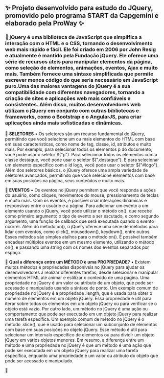 ## ✨ Projeto desenvolvido para estudo do JQuery, promovido pelo programa START da Capgemini e elaborado pela ProWay ✨

### 📒  jQuery é uma biblioteca de JavaScript que simplifica a interação com o HTML e o CSS, tornando o desenvolvimento web mais rápido e fácil. Ele foi criado em 2006 por John Resig e atualmente é mantido pela Fundação jQuery. Ele oferece uma série de recursos úteis para manipular elementos da página, como seleção de elementos, animações, eventos, Ajax e muito mais. Também fornece uma sintaxe simplificada que permite escrever menos código do que seria necessário em JavaScript puro.Uma das maiores vantagens do jQuery é a sua compatibilidade com diferentes navegadores, tornando a criação de sites e aplicações web mais confiáveis e consistentes. Além disso, muitos desenvolvedores web utilizam o jQuery em conjunto com outras bibliotecas e frameworks, como o Bootstrap e o AngularJS, para criar aplicações ainda mais sofisticadas e dinâmicas.

📍 **SELETORES**
    • Os seletores são um recurso fundamental do jQuery, permitindo que você selecione um ou mais elementos do HTML com base em suas características, como nome de tag, classe, id, atributos e muito mais. Por exemplo, para selecionar todos os elementos p do documento, você pode usar o seletor $("p"). Para selecionar todos os elementos com a classe destaque, você pode usar o seletor $(".destaque"). E para selecionar um elemento específico com o id logo, você pode usar o seletor $("#logo"). Além dos seletores básicos, o jQuery oferece uma ampla variedade de seletores avançados, permitindo que você selecione elementos com base em suas posições na página, seus conteúdos e muito mais.

📍 **EVENTOS**
    • Os eventos no jQuery permitem que você responda a ações do usuário, como cliques, movimentos do mouse, pressionamento de teclas e muito mais. Com os eventos, é possível criar interações dinâmicas e responsivas entre o usuário e a página.
    Para adicionar um evento a um elemento usando o jQuery, você pode utilizar o método on(), que recebe como primeiro argumento o tipo de evento a ser escutado, e como segundo argumento, uma função de callback que será executada quando o evento ocorrer. 
    Além do método on(), o jQuery oferece uma série de métodos para lidar com eventos, como click(), mousedown(), keydown(), entre outros. Esses métodos são simples atalhos para o método on(). É possível também encadear múltiplos eventos em um mesmo elemento, utilizando o método on(), e passando uma string com os nomes dos eventos separados por espaço. 

📍 **Qual a diferença entre um MÉTODO e uma PROPRIEDADE?**
    • Existem muitos métodos e propriedades disponíveis no jQuery para ajudar os desenvolvedores a realizar diferentes tarefas, desde selecionar e manipular elementos HTML até animar e estilizar o conteúdo de uma página.
    Uma propriedade no jQuery é um valor ou atributo de um objeto, que pode ser acessado e manipulado usando a sintaxe de ponto. Um exemplo comum de propriedade no jQuery é a propriedade .length, que é usada para obter o número de elementos em um objeto jQuery. Essa propriedade é útil para iterar sobre todos os elementos em um objeto jQuery ou para verificar se o objeto está vazio.
    Por outro lado, um método no jQuery é uma ação ou comportamento que pode ser executado em um objeto jQuery para realizar uma tarefa específica. Um exemplo comum de método no jQuery é o método .slice(), que é usado para selecionar um subconjunto de elementos com base em suas posições no objeto jQuery. Esse método é útil para selecionar um intervalo específico de elementos ou para dividir um objeto jQuery em vários objetos menores.
    Em resumo, a diferença entre um método e uma propriedade no jQuery é que um método é uma ação que pode ser executada em um objeto jQuery para realizar uma tarefa específica, enquanto uma propriedade é um valor ou atributo do objeto que pode ser acessado e manipulado.

🌹